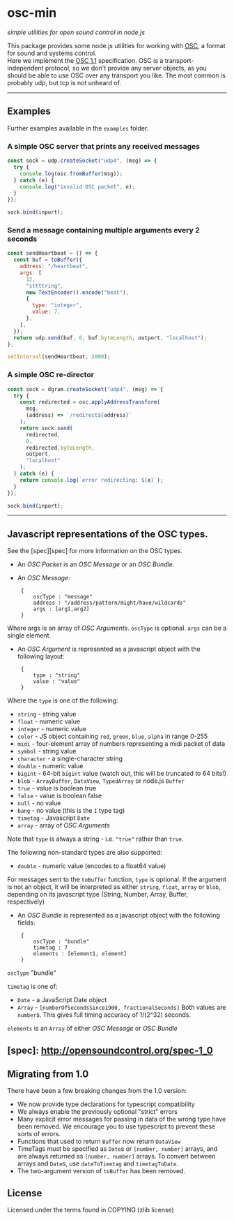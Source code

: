 # osc-min

_simple utilities for open sound control in node.js_

This package provides some node.js utilities for working with
[OSC](http://opensoundcontrol.org/), a format for sound and systems control.  
 Here we implement the [OSC 1.1][spec11] specification. OSC is a transport-independent
protocol, so we don't provide any server objects, as you should be able to
use OSC over any transport you like. The most common is probably udp, but tcp
is not unheard of.

[spec11]: http://opensoundcontrol.org/spec-1_1

---

## Examples

Further examples available in the `examples` folder.

### A simple OSC server that prints any received messages

<!-- doc-gen CODE src="examples/printosc.mjs" lines="8-16" syntax="js" -->
```js
const sock = udp.createSocket("udp4", (msg) => {
  try {
    console.log(osc.fromBuffer(msg));
  } catch (e) {
    console.log("invalid OSC packet", e);
  }
});

sock.bind(inport);
```
<!-- end-doc-gen -->

### Send a message containing multiple arguments every 2 seconds

<!-- doc-gen CODE src="examples/oscheartbeat.mjs" lines="9-25" syntax="js" -->
```js
const sendHeartbeat = () => {
  const buf = toBuffer({
    address: "/heartbeat",
    args: [
      12,
      "sttttring",
      new TextEncoder().encode("beat"),
      {
        type: "integer",
        value: 7,
      },
    ],
  });
  return udp.send(buf, 0, buf.byteLength, outport, "localhost");
};

setInterval(sendHeartbeat, 2000);
```
<!-- end-doc-gen -->

### A simple OSC re-director

<!-- doc-gen CODE src="examples/osc-redirect.mjs" lines="10-28" syntax="js"-->
```js
const sock = dgram.createSocket("udp4", (msg) => {
  try {
    const redirected = osc.applyAddressTransform(
      msg,
      (address) => `/redirect${address}`
    );
    return sock.send(
      redirected,
      0,
      redirected.byteLength,
      outport,
      "localhost"
    );
  } catch (e) {
    return console.log(`error redirecting: ${e}`);
  }
});

sock.bind(inport);
```
<!-- end-doc-gen -->

---

## Javascript representations of the OSC types.

See the [spec][spec] for more information on the OSC types.

- An _OSC Packet_ is an _OSC Message_ or an _OSC Bundle_.

- An _OSC Message_:

       {
           oscType : "message"
           address : "/address/pattern/might/have/wildcards"
           args : [arg1,arg2]
       }

Where args is an array of _OSC Arguments_. `oscType` is optional.
`args` can be a single element.

- An _OSC Argument_ is represented as a javascript object with the following layout:

       {
           type : "string"
           value : "value"
       }

Where the `type` is one of the following:

- `string` - string value
- `float` - numeric value
- `integer` - numeric value
- `color` - JS object containing `red`, `green`, `blue`, `alpha` in range 0-255
- `midi` - four-element array of numbers representing a midi packet of data
- `symbol` - string value
- `character` - a single-character string
- `double` - numeric value
- `bigint` - 64-bit `bigint` value (watch out, this will be truncated to 64 bits!)
- `blob` - `ArrayBuffer`, `DataView`, `TypedArray` or node.js `Buffer`
- `true` - value is boolean true
- `false` - value is boolean false
- `null` - no value
- `bang` - no value (this is the `I` type tag)
- `timetag` - Javascript `Date`
- `array` - array of _OSC Arguments_

Note that `type` is always a string - i.e. `"true"` rather than `true`.

The following non-standard types are also supported:

- `double` - numeric value (encodes to a float64 value)

For messages sent to the `toBuffer` function, `type` is optional.
If the argument is not an object, it will be interpreted as either
`string`, `float`, `array` or `blob`, depending on its javascript type
(String, Number, Array, Buffer, respectively)

- An _OSC Bundle_ is represented as a javascript object with the following fields:

       {
           oscType : "bundle"
           timetag : 7
           elements : [element1, element]
       }

`oscType` "bundle"

`timetag` is one of:

- `Date` - a JavaScript Date object
- `Array` - `[numberOfSecondsSince1900, fractionalSeconds]`
  Both values are `number`s. This gives full timing accuracy of 1/(2^32) seconds.

`elements` is an `Array` of either _OSC Message_ or _OSC Bundle_

## [spec]: http://opensoundcontrol.org/spec-1_0

## Migrating from 1.0

There have been a few breaking changes from the 1.0 version:

- We now provide type declarations for typescript compatibility
- We always enable the previously optional "strict" errors
- Many explicit error messages for passing in data of the wrong type have been removed. We encourage you to use typescript to prevent these sorts of errors.
- Functions that used to return `Buffer` now return `DataView`
- TimeTags must be specified as `Date`s or `[number, number]` arrays, and are always returned as `[number, number]` arrays. To convert between arrays and `Date`s, use `dateToTimetag` and `timetagToDate`.
- The two-argument version of `toBuffer` has been removed.

## License

Licensed under the terms found in COPYING (zlib license)
